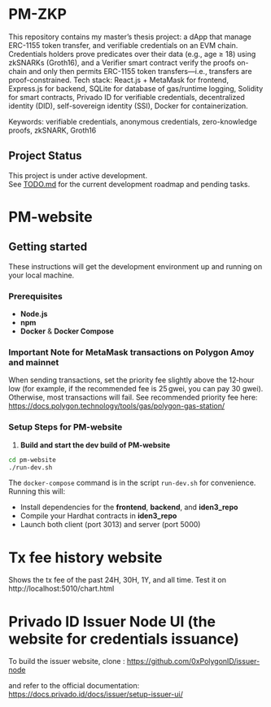 # PM-ZKP
This repository contains my master’s thesis project: a dApp that manage ERC-1155 token transfer, and verifiable credentials on an EVM chain. Credentials holders prove predicates over their data (e.g., age ≥ 18) using zkSNARKs (Groth16), and a Verifier smart contract verify the proofs on-chain and only then permits ERC-1155 token transfers—i.e., transfers are proof-constrained. Tech stack: React.js + MetaMask for frontend, Express.js for backend, SQLite for database of gas/runtime logging, Solidity for smart contracts, Privado ID for verifiable credentials, decentralized identity (DID), self-sovereign identity (SSI), Docker for containerization.

Keywords: verifiable credentials, anonymous credentials, zero-knowledge proofs, zkSNARK, Groth16

## Project Status
This project is under active development.  
See [TODO.md](./TODO.md) for the current development roadmap and pending tasks.

# PM-website
## Getting started
These instructions will get the development environment up and running on your local machine.

### Prerequisites

- **Node.js**
- **npm**
- **Docker** & **Docker Compose**

### Important Note for MetaMask transactions on Polygon Amoy and mainnet
When sending transactions, set the priority fee slightly above the 12‑hour low (for example, if the recommended fee is 25 gwei, you can pay 30 gwei). Otherwise, most transactions will fail.
See recommended priority fee here: https://docs.polygon.technology/tools/gas/polygon-gas-station/

### Setup Steps for PM-website
1. **Build and start the dev build of PM-website** 
  ```bash
  cd pm-website
  ./run-dev.sh
  ```

   The `docker-compose` command is in the script `run-dev.sh` for convenience. Running this will:
   - Install dependencies for the **frontend**, **backend**, and **iden3_repo**  
   - Compile your Hardhat contracts in **iden3_repo**  
   - Launch both client (port 3013) and server (port 5000)  

# Tx fee history website
Shows the tx fee of the past 24H, 30H, 1Y, and all time.
Test it on http://localhost:5010/chart.html

# Privado ID Issuer Node UI (the website for credentials issuance)
To build the issuer website, clone :
https://github.com/0xPolygonID/issuer-node

and refer to the official documentation:
https://docs.privado.id/docs/issuer/setup-issuer-ui/

